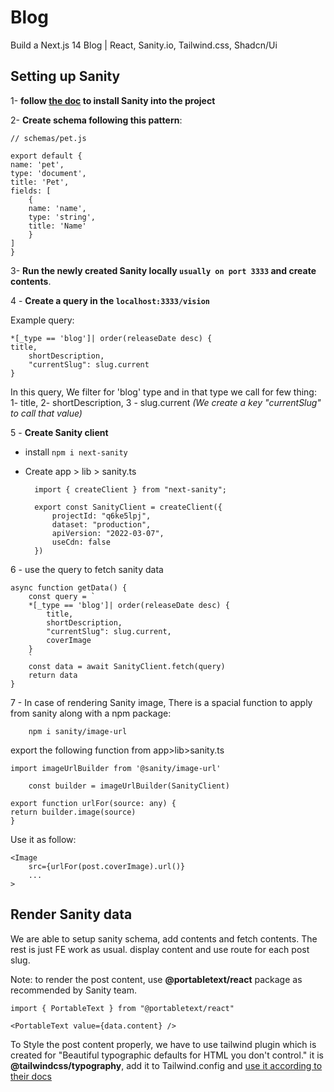 # Blog

Build a Next.js 14 Blog | React, Sanity.io, Tailwind.css, Shadcn/Ui

## Setting up Sanity

1- **follow [the doc](https://www.sanity.io/docs/create-a-sanity-project) to install Sanity into the project**

2- **Create schema following this pattern**:

    // schemas/pet.js

    export default {
    name: 'pet',
    type: 'document',
    title: 'Pet',
    fields: [
        {
        name: 'name',
        type: 'string',
        title: 'Name'
        }
    ]
    }

3- **Run the newly created Sanity locally `usually on port 3333` and create contents**.

4 - **Create a query in the `localhost:3333/vision`**

Example query:

    *[_type == 'blog']| order(releaseDate desc) {
    title,
        shortDescription,
        "currentSlug": slug.current
    }

In this query, We filter for 'blog' type and in that type we call for few thing: 1- title, 2- shortDescription, 3 - slug.current *(We create a key "currentSlug" to call that value)*

5 - **Create Sanity client**

- install `npm i next-sanity`
- Create app > lib > sanity.ts

        import { createClient } from "next-sanity";

        export const SanityClient = createClient({
            projectId: "q6ke5lpj",
            dataset: "production",
            apiVersion: "2022-03-07",
            useCdn: false
        })

6 - use the query to fetch sanity data

    async function getData() {
        const query = `
        *[_type == 'blog']| order(releaseDate desc) {
            title,
            shortDescription,
            "currentSlug": slug.current,
            coverImage
        }
        `
        const data = await SanityClient.fetch(query)
        return data
    }

7 - In case of rendering Sanity image, There is a spacial function to apply from sanity along with a npm package:

        npm i sanity/image-url  

export the following function from app>lib>sanity.ts

    import imageUrlBuilder from '@sanity/image-url'

        const builder = imageUrlBuilder(SanityClient)

    export function urlFor(source: any) {
    return builder.image(source)
    }

Use it as follow:

    <Image 
        src={urlFor(post.coverImage).url()}
        ...
    >

## Render Sanity data

We are able to setup sanity schema, add contents and fetch contents.
The rest is just FE work as usual. display content and use route for each post slug.

Note: to render the post content, use **@portabletext/react** package as recommended by Sanity team.

    import { PortableText } from "@portabletext/react"

    <PortableText value={data.content} />

To Style the post content properly, we have to use tailwind plugin which is created for "Beautiful typographic defaults for HTML you don't control." it is
**@tailwindcss/typography**, add it to Tailwind.config and [use it according to their docs](https://tailwindcss.com/docs/typography-plugin)

